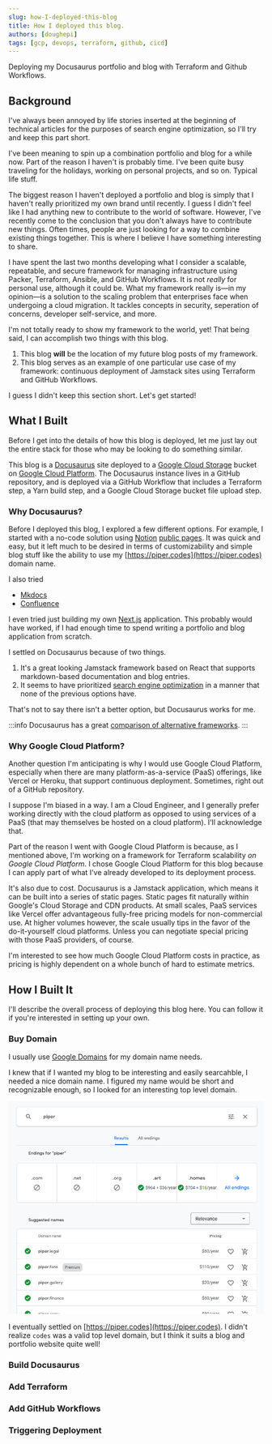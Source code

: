 ```yaml
---
slug: how-I-deployed-this-blog
title: How I deployed this blog.
authors: [doughepi]
tags: [gcp, devops, terraform, github, cicd]
---
```


Deploying my Docusaurus portfolio and blog with Terraform and Github Workflows.

<!--truncate-->

## Background

I've always been annoyed by life stories inserted at the beginning of technical articles for the purposes of search engine optimization, so I'll try and keep this part short.

I've been meaning to spin up a combination portfolio and blog for a while now. Part of the reason I haven't is probably time. I've been quite busy traveling for the holidays, working on personal projects, and so on. Typical life stuff. 

The biggest reason I haven't deployed a portfolio and blog is simply that I haven't really prioritized my own brand until recently. I guess I didn't feel like I had anything new to contribute to the world of software. However, I've recently come to the conclusion that you don't always have to contribute new things. Often times, people are just looking for a way to combine existing things together. This is where I believe I have something interesting to share.

I have spent the last two months developing what I consider a scalable, repeatable, and secure framework for managing infrastructure using Packer, Terraform, Ansible, and GitHub Workflows. It is not *really* for personal use, although it could be. What my framework really is—in my opinion—is a solution to the scaling problem that enterprises face when undergoing a cloud migration. It tackles concepts in security, seperation of concerns, developer self-service, and more.

I'm not totally ready to show my framework to the world, yet! That being said, I can accomplish two things with this blog.

1. This blog **will** be the location of my future blog posts of my framework.
2. This blog serves as an example of one particular use case of my framework: continuous deployment of Jamstack sites using Terraform and GitHub Workflows.

I guess I didn't keep this section short. Let's get started!

## What I Built

Before I get into the details of how this blog is deployed, let me just lay out the entire stack for those who may be looking to do something similar.

This blog is a [Docusaurus](https://docusaurus.io/) site deployed to a [Google Cloud Storage](https://cloud.google.com/storage) bucket on [Google Cloud Platform](https://cloud.google.com/). The Docusaurus instance lives in a GitHub repository, and is deployed via a GitHub Workflow that includes a Terraform step, a Yarn build step, and a Google Cloud Storage bucket file upload step.

### Why Docusaurus?

Before I deployed this blog, I explored a few different options. For example, I started with a no-code solution using [Notion](https://www.notion.so/product) [public pages](https://www.notion.so/help/public-pages-and-web-publishing). It was quick and easy, but it left much to be desired in terms of customizability and simple blog stuff like the ability to use my [https://piper.codes](https://piper.codes) domain name.

I also tried

* [Mkdocs](https://www.mkdocs.org/)
* [Confluence](https://www.atlassian.com/software/confluence)

I even tried just building my own [Next.js](https://nextjs.org/) application. This probably would have worked, if I had enough time to spend writing a portfolio and blog application from scratch.

I settled on Docusaurus because of two things.

1. It's a great looking Jamstack framework based on React that supports markdown-based documentation and blog entries.
2. It seems to have prioritized [search engine optimization](https://docusaurus.io/docs/seo) in a manner that none of the previous options have.

That's not to say there isn't a better option, but Docusaurus works for me.

:::info
Docusaurus has a great [comparison of alternative frameworks](https://docusaurus.io/docs#comparison-with-other-tools).
:::

### Why Google Cloud Platform?

Another question I'm anticipating is why I would use Google Cloud Platform, especially when there are many platform-as-a-service (PaaS) offerings, like Vercel or Heroku, that support continuous deployment. Sometimes, right out of a GitHub repository.

I suppose I'm biased in a way. I am a Cloud Engineer, and I generally prefer working directly with the cloud platform as opposed to using services of a PaaS (that may themselves be hosted on a cloud platform). I'll acknowledge that.

Part of the reason I went with Google Cloud Platform is because, as  I mentioned above, I'm working on a framework for Terraform scalability *on Google Cloud Platform*. I chose Google Cloud Platform for this blog because I can apply part of what I've already developed to its deployment process.

It's also due to cost. Docusaurus is a Jamstack application, which means it can be built into a series of static pages. Static pages fit naturally within Google's Cloud Storage and CDN products. At small scales, PaaS services like Vercel offer advantageous fully-free pricing models for non-commercial use. At higher volumes however, the scale usually tips in the favor of the do-it-yourself cloud platforms. Unless you can negotiate special pricing with those PaaS providers, of course.

I'm interested to see how much Google Cloud Platform costs in practice, as pricing is highly dependent on a whole bunch of hard to estimate metrics.

## How I Built It

I'll describe the overall process of deploying this blog here. You can follow it if you're interested in setting up your own.

### Buy Domain

I usually use [Google Domains](https://domains.google.com) for my domain name needs.

I knew that if I wanted my blog to be interesting and easily searcahble, I needed a nice domain name. I figured my name would be short and recognizable enough, so I looked for an interesting top level domain.

![Google Domains Search](img/google-domains-search.png)

I eventually settled on [https://piper.codes](https://piper.codes). I didn't realize `codes` was a valid top level domain, but I think it suits a blog and portfolio website quite well!

### Build Docusaurus



### Add Terraform

### Add GitHub Workflows

### Triggering Deployment